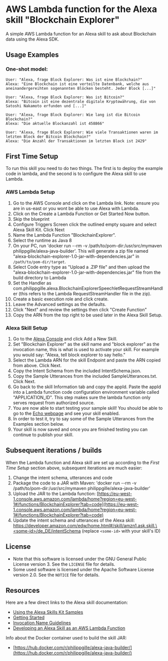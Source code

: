 AWS Lambda function for the Alexa skill "Blockchain Explorer"
==========================================================

A simple AWS Lambda function for an Alexa skill to ask about Blockchain data using the Alexa SDK.

Usage Examples
-------------

### One-shot model:

```
User: "Alexa, frage Block Explorer: Was ist eine Blockchain?"
Alexa: "Eine Blockchain ist eine verteilte Datenbank, welche aus aneinandergereihten sogenannten Blöcken besteht. Jeder Block [...]"

User: "Alexa, frage Block Explorer: Was ist Bitcoin?"
Alexa: "Bitcoin ist eine dezentrale digitale Kryptowährung, die von Satoshi Nakamoto erfunden und [...]"

User: "Alexa, frage Block Explorer: Wie lang ist die Bitcoin Blockchain?"
Alexa: "Die aktuelle Blockanzahl ist 458866"

User: "Alexa, frage Block Explorer: Wie viele Transaktionen waren im letzten Block der Bitcoin Blockchain?"
Alexa: "Die Anzahl der Transaktionen im letzten Block ist 2429"
```

First Time Setup
----------------

To run this skill you need to do two things. The first is to deploy the example code in lambda, and the second is to configure the Alexa skill to use Lambda.

### AWS Lambda Setup

1. Go to the AWS Console and click on the Lambda link. Note: ensure you are in us-east or you wont be able to use Alexa with Lambda.
2. Click on the Create a Lambda Function or Get Started Now button.
3. Skip the blueprint
4. Configure Triggers Screen click the outlined empty square and select Alexa Skill Kit.  Click Next
5. Name the Lambda Function "BlockchainExplorer".
6. Select the runtime as Java 8
7. On your PC, run 'docker run --rm -v /path/to/pom-dir:/usr/src/mymaven philippgille/alexa-java-builder'. This will generate a zip file named "alexa-blockchain-explorer-1.0-jar-with-dependencies.jar" in `/path/to/pom-dir/target`.
8. Select Code entry type as "Upload a .ZIP file" and then upload the "alexa-blockchain-explorer-1.0-jar-with-dependencies.jar" file from the build directory to Lambda
9. Set the Handler as com.philippgille.alexa.BlockchainExplorerSpeechletRequestStreamHandler (this refers to the Lambda RequestStreamHandler file in the zip).
10. Create a basic execution role and click create.
11. Leave the Advanced settings as the defaults.
12. Click "Next" and review the settings then click "Create Function"
13. Copy the ARN from the top right to be used later in the Alexa Skill Setup.

### Alexa Skill Setup

1. Go to the [Alexa Console](https://developer.amazon.com/edw/home.html) and click Add a New Skill.
2. Set "Blockchain Explorer" as the skill name and "block explorer" as the invocation name, this is what is used to activate your skill. For example you would say: "Alexa, tell block explorer to say hello."
3. Select the Lambda ARN for the skill Endpoint and paste the ARN copied from above. Click Next.
4. Copy the Intent Schema from the included IntentSchema.json.
5. Copy the Sample Utterances from the included SampleUtterances.txt. Click Next.
6. Go back to the skill Information tab and copy the appId. Paste the appId into a Lambda function code configuration environment variable called "APPLICATION_ID". This step makes sure the lambda function only serves request from authorized source.
7. You are now able to start testing your sample skill! You should be able to go to the [Echo webpage](http://echo.amazon.com/#skills) and see your skill enabled.
8. In order to test it, try to say some of the Sample Utterances from the Examples section below.
9. Your skill is now saved and once you are finished testing you can continue to publish your skill.

Subsequent iterations / builds
------------------------------

When the Lambda function and Alexa skill are set up according to the *First Time Setup* section above, subsequent iterations are much easier:

1. Change the intent schema, utterances and code
2. Package the code to a JAR with Maven: 'docker run --rm -v /path/to/pom-dir:/usr/src/mymaven philippgille/alexa-java-builder'
3. Upload the JAR to the Lambda function: [https://eu-west-1.console.aws.amazon.com/lambda/home?region=eu-west-1#/functions/BlockchainExplorer?tab=code](https://eu-west-1.console.aws.amazon.com/lambda/home?region=eu-west-1#/functions/BlockchainExplorer?tab=code)
4. Update the intent schema and utterances of the Alexa skill: [https://developer.amazon.com/edw/home.html#/skill/amzn1.ask.skill.\<some-id\>/de_DE/intentSchema](https://developer.amazon.com/edw/home.html#/skill/amzn1.ask.skill.\<some-id\>/de_DE/intentSchema) (replace `<some-id>` with your skill's ID)

License
-------

- Note that this software is licensed under the GNU General Public License version 3. See the `LICENSE` file for details.
- Some used software is licensed under the Apache Software License version 2.0. See the `NOTICE` file for details.

Resources
--------

Here are a few direct links to the Alexa skill documentation:

- [Using the Alexa Skills Kit Samples](https://developer.amazon.com/public/solutions/alexa/alexa-skills-kit/docs/using-the-alexa-skills-kit-samples)
- [Getting Started](https://developer.amazon.com/appsandservices/solutions/alexa/alexa-skills-kit/getting-started-guide)
- [Invocation Name Guidelines](https://developer.amazon.com/public/solutions/alexa/alexa-skills-kit/docs/choosing-the-invocation-name-for-an-alexa-skill)
- [Developing an Alexa Skill as an AWS Lambda Function](https://developer.amazon.com/appsandservices/solutions/alexa/alexa-skills-kit/docs/developing-an-alexa-skill-as-a-lambda-function)

Info about the Docker container used to build the skill JAR:

- [https://hub.docker.com/r/philippgille/alexa-java-builder/](https://hub.docker.com/r/philippgille/alexa-java-builder/)